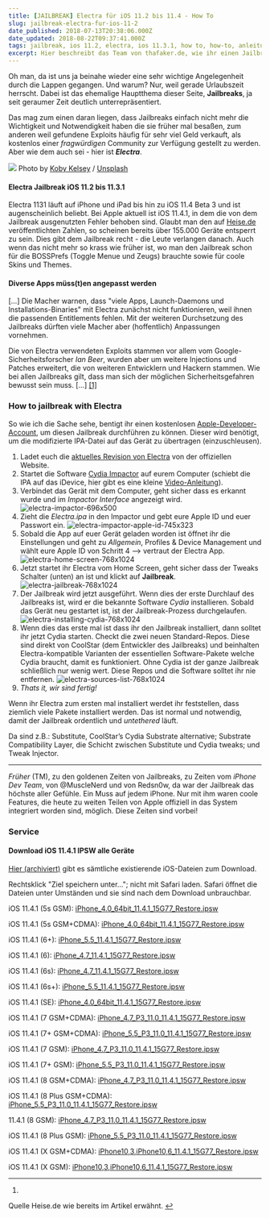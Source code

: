 ```yaml
---
title: [JAILBREAK] Electra für iOS 11.2 bis 11.4 - How To
slug: jailbreak-electra-fur-ios-11-2
date_published: 2018-07-13T20:38:06.000Z
date_updated: 2018-08-22T09:37:41.000Z
tags: jailbreak, ios 11.2, electra, ios 11.3.1, how to, how-to, anleitung, How to jailbreak with Electra, CoolStar, howto, download ipsw, IPSW
excerpt: Hier beschreibt das Team von thafaker.de, wie ihr einen Jailbreak eures iDevies von iOS 11.2 bis 11.4 Beta mittels Electra Jailbreak durchführt.
---
```


Oh man, da ist uns ja beinahe wieder eine sehr wichtige Angelegenheit durch die Lappen gegangen. Und warum? Nur, weil gerade Urlaubszeit herrscht. Dabei ist das ehemalige Hauptthema dieser Seite, **Jailbreaks**, ja seit geraumer Zeit deutlich unterrepräsentiert. 

Das mag zum einen daran liegen, dass Jailbreaks einfach nicht mehr die Wichtigkeit und Notwendigkeit haben die sie früher mal besaßen, zum anderen weil gefundene Exploits häufig für sehr viel Geld verkauft, als kostenlos einer *fragwürdigen* Community zur Verfügung gestellt zu werden. Aber wie dem auch sei - hier ist ***Electra***.

![](https://images.unsplash.com/photo-1509745651274-ddeb337c854a?ixlib=rb-0.3.5&amp;q=80&amp;fm=jpg&amp;crop=entropy&amp;cs=tinysrgb&amp;w=1080&amp;fit=max&amp;ixid=eyJhcHBfaWQiOjExNzczfQ&amp;s=1b2eab82e34ef166215f645e94f21375)
Photo by [Koby Kelsey](https://unsplash.com/@kobster?utm_source=ghost&amp;utm_medium=referral&amp;utm_campaign=api-credit) / [Unsplash](https://unsplash.com/?utm_source=ghost&amp;utm_medium=referral&amp;utm_campaign=api-credit)

#### Electra Jailbreak iOS 11.2 bis 11.3.1

Electra 1131 läuft auf iPhone und iPad bis hin zu iOS 11.4 Beta 3 und ist augenscheinlich beliebt. Bei Apple aktuell ist iOS 11.4.1, in dem die von dem Jailbreak ausgenutzten Fehler behoben sind. Glaubt man den auf [Heise.de](https://www.heise.de/mac-and-i/meldung/Neuer-iOS-Jailbreak-auf-ueber-155-000-Geraeten-4108206.html) veröffentlichten Zahlen, so scheinen bereits über 155.000 Geräte entsperrt zu sein. Dies gibt dem Jailbreak recht - die Leute verlangen danach. Auch wenn das nicht mehr so krass wie früher ist, wo man den Jailbreak schon für die BOSSPrefs (Toggle Menue und Zeugs) brauchte sowie für coole Skins und Themes.

#### Diverse Apps müss(t)en angepasst werden

[…] Die Macher warnen, dass "viele Apps, Launch-Daemons und Installations-Binaries" mit Electra zunächst nicht funktionieren, weil ihnen die passenden Entitlements fehlen. Mit der weiteren Durchsetzung des Jailbreaks dürften viele Macher aber (hoffentlich) Anpassungen vornehmen.

Die von Electra verwendeten Exploits stammen vor allem vom Google-Sicherheitsforscher *Ian Beer*, wurden aber um weitere Injections und Patches erweitert, die von weiteren Entwicklern und Hackern stammen. Wie bei allen Jailbreaks gilt, dass man sich der möglichen Sicherheitsgefahren bewusst sein muss. […] [[1]](#fn1)

### How to jailbreak with Electra

So wie ich die Sache sehe, bentigt ihr einen kostenlosen [Apple-Developer-Account](https://developer.apple.com), um diesen Jailbreak durchführen zu können. Dieser wird benötigt, um die modifizierte IPA-Datei auf das Gerät zu übertragen (einzuschleusen).

1. Ladet euch die  [aktuelles Revision von Electra](https://coolstar.org/electra/) von der offiziellen Website.
2. Startet die Software [Cydia Impactor](http://www.cydiaimpactor.com) auf eurem Computer (schiebt die IPA auf das iDevice, hier gibt es eine kleine [Video-Anleitung](https://www.youtube.com/watch?v=n5EtDpqumws)).
3. Verbindet das Gerät mit dem Computer, geht sicher dass es erkannt wurde und im *Impactor Interface* angezeigt wird.
![electra-impactor-696x500](__GHOST_URL__/content/images/2018/07/electra-impactor-696x500.png)
4. Zieht die *Electra.ipa* in den Impactor und gebt eure Apple ID und euer Passwort ein.
![electra-impactor-apple-id-745x323](__GHOST_URL__/content/images/2018/07/electra-impactor-apple-id-745x323.png)
5. Sobald die App auf euer Gerät geladen worden ist öffnet ihr die Einstellungen und geht zu *Allgemein*, Profiles & Device Management und wählt eure Apple ID von Schritt 4 --> vertraut der Electra App.
![electra-home-screen-768x1024](__GHOST_URL__/content/images/2018/07/electra-home-screen-768x1024.png)
6. Jetzt startet ihr Electra vom Home Screen, geht sicher dass der Tweaks Schalter (unten) an ist und klickt auf **Jailbreak**.
![electra-jailbreak-768x1024](__GHOST_URL__/content/images/2018/07/electra-jailbreak-768x1024.png)
7. Der Jailbreak wird jetzt ausgeführt. Wenn dies der erste Durchlauf des Jailbreaks ist, wird er die bekannte Software *Cydia* installieren. Sobald das Gerät neu gestartet ist, ist der Jailbreak-Prozess durchgelaufen.
![electra-installing-cydia-768x1024](__GHOST_URL__/content/images/2018/07/electra-installing-cydia-768x1024.png)
8. Wenn dies das erste mal ist dass ihr den Jailbreak installiert, dann solltet ihr jetzt Cydia starten. Checkt die zwei neuen Standard-Repos. Diese sind direkt von CoolStar (dem Entwickler des Jailbreaks) und beinhalten Electra-kompatible Varianten der essentiellen Software-Pakete welche Cydia braucht, damit es funktioniert. Ohne Cydia ist der ganze Jailbreak schließlich nur wenig wert. Diese Repos und die Software solltet ihr nie entfernen.
![electra-sources-list-768x1024](__GHOST_URL__/content/images/2018/07/electra-sources-list-768x1024.png)
9. *Thats it, wir sind fertig!*

Wenn ihr Electra zum ersten mal installiert werdet ihr feststellen, dass ziemlich viele Pakete installiert werden. Das ist normal und notwendig, damit der Jailbreak ordentlich und *untethered* läuft.

Da sind z.B.: Substitute, CoolStar’s Cydia Substrate alternative; Substrate Compatibility Layer, die Schicht zwischen Substitute und Cydia tweaks; und Tweak Injector.

---

*Früher* (TM), zu den goldenen Zeiten von Jailbreaks, zu Zeiten vom *iPhone Dev Team*, von @MuscleNerd und von Redsn0w, da war der Jailbreak das höchste aller Gefühle. Ein Muss auf jedem iPhone. Nur mit ihm waren coole Features, die heute zu weiten Teilen von Apple offiziell in das System integriert worden sind, möglich. Diese Zeiten sind vorbei!

### Service

#### Download iOS 11.4.1 IPSW alle Geräte

[Hier (archiviert)](http://web.archive.org/web/20180730010834/http://thafaker.de:80/ios-firmware-download-ipsw-datei-file/) gibt es sämtliche existierende iOS-Dateien zum Download.

Rechtsklick "Ziel speichern unter…"; nicht mit Safari laden. Safari öffnet die Dateien unter Umständen und sie sind nach dem Download unbrauchbar.

iOS 11.4.1 (5s GSM): [iPhone_4.0_64bit_11.4.1_15G77_Restore.ipsw](http://updates-http.cdn-apple.com/2018/ios/091-74856-20180709-813FF9AE-7C1C-11E8-8A6E-A95B544C24EB/iPhone_4.0_64bit_11.4.1_15G77_Restore.ipsw)

iOS 11.4.1 (5s GSM+CDMA): [iPhone_4.0_64bit_11.4.1_15G77_Restore.ipsw](http://updates-http.cdn-apple.com/2018/ios/091-74856-20180709-813FF9AE-7C1C-11E8-8A6E-A95B544C24EB/iPhone_4.0_64bit_11.4.1_15G77_Restore.ipsw)

iOS 11.4.1 (6+): [iPhone_5.5_11.4.1_15G77_Restore.ipsw](http://updates-http.cdn-apple.com/2018/ios/091-74587-20180709-8134DA92-7C1C-11E8-A866-9D5B544C24EB/iPhone_5.5_11.4.1_15G77_Restore.ipsw)

iOS 11.4.1 (6): [iPhone_4.7_11.4.1_15G77_Restore.ipsw](http://updates-http.cdn-apple.com/2018/ios/091-74855-20180709-81396E0E-7C1C-11E8-A003-A75B544C24EB/iPhone_4.7_11.4.1_15G77_Restore.ipsw)

iOS 11.4.1 (6s): [iPhone_4.7_11.4.1_15G77_Restore.ipsw](http://updates-http.cdn-apple.com/2018/ios/091-74855-20180709-81396E0E-7C1C-11E8-A003-A75B544C24EB/iPhone_4.7_11.4.1_15G77_Restore.ipsw)

iOS 11.4.1 (6s+): [iPhone_5.5_11.4.1_15G77_Restore.ipsw](http://updates-http.cdn-apple.com/2018/ios/091-74587-20180709-8134DA92-7C1C-11E8-A866-9D5B544C24EB/iPhone_5.5_11.4.1_15G77_Restore.ipsw)

iOS 11.4.1 (SE): [iPhone_4.0_64bit_11.4.1_15G77_Restore.ipsw](http://updates-http.cdn-apple.com/2018/ios/091-74856-20180709-813FF9AE-7C1C-11E8-8A6E-A95B544C24EB/iPhone_4.0_64bit_11.4.1_15G77_Restore.ipsw)

iOS 11.4.1 (7 GSM+CDMA): [iPhone_4.7_P3_11.0_11.4.1_15G77_Restore.ipsw](http://updates-http.cdn-apple.com/2018/ios/091-74947-20180709-8142FEBA-7C1C-11E8-B207-AC5B544C24EB/iPhone_4.7_P3_11.0_11.4.1_15G77_Restore.ipsw)

iOS 11.4.1 (7+ GSM+CDMA): [iPhone_5.5_P3_11.0_11.4.1_15G77_Restore.ipsw](http://updates-http.cdn-apple.com/2018/ios/091-75022-20180709-813A3154-7C1C-11E8-A28C-AE5B544C24EB/iPhone_5.5_P3_11.0_11.4.1_15G77_Restore.ipsw)

iOS 11.4.1 (7 GSM): [iPhone_4.7_P3_11.0_11.4.1_15G77_Restore.ipsw](http://updates-http.cdn-apple.com/2018/ios/091-74947-20180709-8142FEBA-7C1C-11E8-B207-AC5B544C24EB/iPhone_4.7_P3_11.0_11.4.1_15G77_Restore.ipsw)

iOS 11.4.1 (7+ GSM): [iPhone_5.5_P3_11.0_11.4.1_15G77_Restore.ipsw](http://updates-http.cdn-apple.com/2018/ios/091-75022-20180709-813A3154-7C1C-11E8-A28C-AE5B544C24EB/iPhone_5.5_P3_11.0_11.4.1_15G77_Restore.ipsw)

iOS 11.4.1 (8 GSM+CDMA): [iPhone_4.7_P3_11.0_11.4.1_15G77_Restore.ipsw](http://updates-http.cdn-apple.com/2018/ios/091-74947-20180709-8142FEBA-7C1C-11E8-B207-AC5B544C24EB/iPhone_4.7_P3_11.0_11.4.1_15G77_Restore.ipsw)

iOS 11.4.1 (8 Plus GSM+CDMA): [iPhone_5.5_P3_11.0_11.4.1_15G77_Restore.ipsw](http://updates-http.cdn-apple.com/2018/ios/091-75022-20180709-813A3154-7C1C-11E8-A28C-AE5B544C24EB/iPhone_5.5_P3_11.0_11.4.1_15G77_Restore.ipsw)

11.4.1 (8 GSM): [iPhone_4.7_P3_11.0_11.4.1_15G77_Restore.ipsw](http://updates-http.cdn-apple.com/2018/ios/091-74947-20180709-8142FEBA-7C1C-11E8-B207-AC5B544C24EB/iPhone_4.7_P3_11.0_11.4.1_15G77_Restore.ipsw)

iOS 11.4.1 (8 Plus GSM): [iPhone_5.5_P3_11.0_11.4.1_15G77_Restore.ipsw](http://updates-http.cdn-apple.com/2018/ios/091-75022-20180709-813A3154-7C1C-11E8-A28C-AE5B544C24EB/iPhone_5.5_P3_11.0_11.4.1_15G77_Restore.ipsw)

iOS 11.4.1 (X GSM+CDMA): [iPhone10,3,iPhone10,6_11.4.1_15G77_Restore.ipsw](http://updates-http.cdn-apple.com/2018/ios/091-74595-20180709-81322D10-7C1C-11E8-B233-9E5B544C24EB/iPhone10,3,iPhone10,6_11.4.1_15G77_Restore.ipsw)

iOS 11.4.1 (X GSM): [iPhone10,3,iPhone10,6_11.4.1_15G77_Restore.ipsw](http://updates-http.cdn-apple.com/2018/ios/091-74595-20180709-81322D10-7C1C-11E8-B233-9E5B544C24EB/iPhone10,3,iPhone10,6_11.4.1_15G77_Restore.ipsw)

---

1. 
Quelle Heise.de wie bereits im Artikel erwähnt. [↩︎](#fnref1)
